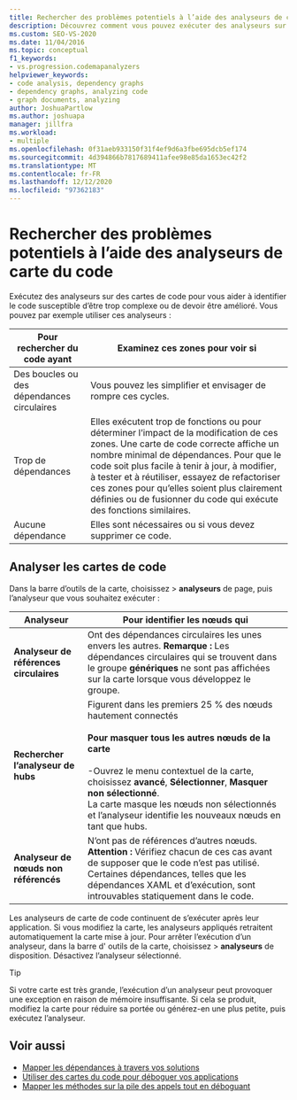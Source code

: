 ```yaml
---
title: Rechercher des problèmes potentiels à l’aide des analyseurs de carte du code
description: Découvrez comment vous pouvez exécuter des analyseurs sur des cartes de code pour vous aider à identifier le code qui peut être trop complexe ou qui peut nécessiter une amélioration.
ms.custom: SEO-VS-2020
ms.date: 11/04/2016
ms.topic: conceptual
f1_keywords:
- vs.progression.codemapanalyzers
helpviewer_keywords:
- code analysis, dependency graphs
- dependency graphs, analyzing code
- graph documents, analyzing
author: JoshuaPartlow
ms.author: joshuapa
manager: jillfra
ms.workload:
- multiple
ms.openlocfilehash: 0f31aeb933150f31f4ef9d6a3fbe695dcb5ef174
ms.sourcegitcommit: 4d394866b7817689411afee98e85da1653ec42f2
ms.translationtype: MT
ms.contentlocale: fr-FR
ms.lasthandoff: 12/12/2020
ms.locfileid: "97362183"
---
```

# <a name="find-potential-problems-using-code-map-analyzers"></a>Rechercher des problèmes potentiels à l’aide des analyseurs de carte du code

Exécutez des analyseurs sur des cartes de code pour vous aider à identifier le code susceptible d’être trop complexe ou de devoir être amélioré. Vous pouvez par exemple utiliser ces analyseurs :

|**Pour rechercher du code ayant**|**Examinez ces zones pour voir si**|
|-|-|
|Des boucles ou des dépendances circulaires|Vous pouvez les simplifier et envisager de rompre ces cycles.|
|Trop de dépendances|Elles exécutent trop de fonctions ou pour déterminer l’impact de la modification de ces zones. Une carte de code correcte affiche un nombre minimal de dépendances. Pour que le code soit plus facile à tenir à jour, à modifier, à tester et à réutiliser, essayez de refactoriser ces zones pour qu’elles soient plus clairement définies ou de fusionner du code qui exécute des fonctions similaires.|
|Aucune dépendance|Elles sont nécessaires ou si vous devez supprimer ce code.|

## <a name="analyze-code-maps"></a>Analyser les cartes de code

Dans la barre d’outils de la carte, choisissez  >  **analyseurs** de page, puis l’analyseur que vous souhaitez exécuter :

|**Analyseur**|**Pour identifier les nœuds qui**|
|-|-|
|**Analyseur de références circulaires**|Ont des dépendances circulaires les unes envers les autres. **Remarque :**  Les dépendances circulaires qui se trouvent dans le groupe **génériques** ne sont pas affichées sur la carte lorsque vous développez le groupe.|
|**Rechercher l’analyseur de hubs**|Figurent dans les premiers 25 % des nœuds hautement connectés<br /><br /> **Pour masquer tous les autres nœuds de la carte**<br /><br /> -Ouvrez le menu contextuel de la carte, choisissez **avancé**, **Sélectionner**, **Masquer non sélectionné**.<br />     La carte masque les nœuds non sélectionnés et l’analyseur identifie les nouveaux nœuds en tant que hubs.|
|**Analyseur de nœuds non référencés**|N’ont pas de références d’autres nœuds. **Attention :**  Vérifiez chacun de ces cas avant de supposer que le code n’est pas utilisé. Certaines dépendances, telles que les dépendances XAML et d’exécution, sont introuvables statiquement dans le code.|

Les analyseurs de carte de code continuent de s’exécuter après leur application. Si vous modifiez la carte, les analyseurs appliqués retraitent automatiquement la carte mise à jour. Pour arrêter l’exécution d’un analyseur, dans la barre d' outils de la carte, choisissez  >  **analyseurs** de disposition. Désactivez l’analyseur sélectionné.

> [!TIP]
> Si votre carte est très grande, l’exécution d’un analyseur peut provoquer une exception en raison de mémoire insuffisante. Si cela se produit, modifiez la carte pour réduire sa portée ou générez-en une plus petite, puis exécutez l’analyseur.

## <a name="see-also"></a>Voir aussi

- [Mapper les dépendances à travers vos solutions](../modeling/map-dependencies-across-your-solutions.md)
- [Utiliser des cartes du code pour déboguer vos applications](../modeling/use-code-maps-to-debug-your-applications.md)
- [Mapper les méthodes sur la pile des appels tout en déboguant](../debugger/map-methods-on-the-call-stack-while-debugging-in-visual-studio.md)
